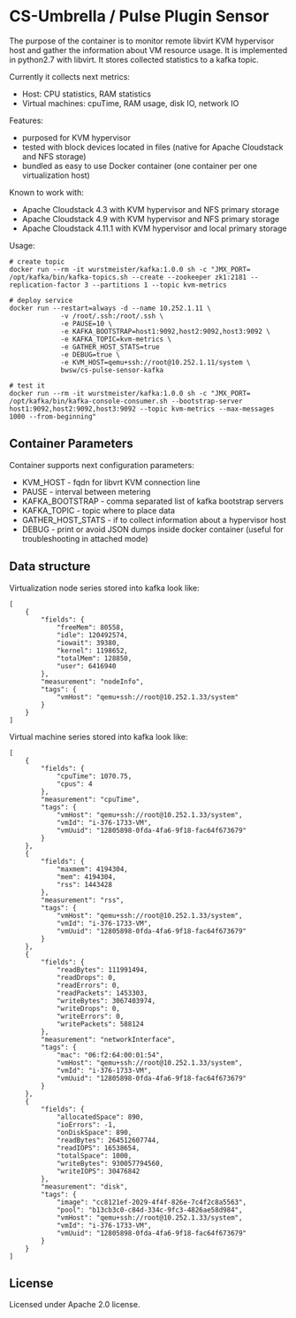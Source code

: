 # CS-Umbrella / Pulse Plugin Sensor

The purpose of the container is to monitor remote libvirt KVM hypervisor host and gather the information about VM resource usage. It is implemented in python2.7 with libvirt. It stores collected statistics to a kafka topic.

Currently it collects next metrics: 
 - Host: CPU statistics, RAM statistics
 - Virtual machines: cpuTime, RAM usage, disk IO, network IO

Features:
 - purposed for KVM hypervisor
 - tested with block devices located in files (native for Apache Cloudstack and NFS storage)
 - bundled as easy to use Docker container (one container per one virtualization host)
 
 Known to work with:
 - Apache Cloudstack 4.3 with KVM hypervisor and NFS primary storage
 - Apache Cloudstack 4.9 with KVM hypervisor and NFS primary storage
 - Apache Cloudstack 4.11.1 with KVM hypervisor and local primary storage

Usage:

```
# create topic
docker run --rm -it wurstmeister/kafka:1.0.0 sh -c "JMX_PORT= /opt/kafka/bin/kafka-topics.sh --create --zookeeper zk1:2181 --replication-factor 3 --partitions 1 --topic kvm-metrics

# deploy service
docker run --restart=always -d --name 10.252.1.11 \
             -v /root/.ssh:/root/.ssh \
             -e PAUSE=10 \
             -e KAFKA_BOOTSTRAP=host1:9092,host2:9092,host3:9092 \
             -e KAFKA_TOPIC=kvm-metrics \
             -e GATHER_HOST_STATS=true
             -e DEBUG=true \
             -e KVM_HOST=qemu+ssh://root@10.252.1.11/system \
             bwsw/cs-pulse-sensor-kafka

# test it
docker run --rm -it wurstmeister/kafka:1.0.0 sh -c "JMX_PORT= /opt/kafka/bin/kafka-console-consumer.sh --bootstrap-server host1:9092,host2:9092,host3:9092 --topic kvm-metrics --max-messages 1000 --from-beginning"
```

## Container Parameters

Container supports next configuration parameters:

- KVM_HOST - fqdn for libvrt KVM connection line
- PAUSE - interval between metering
- KAFKA_BOOTSTRAP - comma separated list of kafka bootstrap servers
- KAFKA_TOPIC - topic where to place data
- GATHER_HOST_STATS - if to collect information about a hypervisor host
- DEBUG - print or avoid JSON dumps inside docker container (useful for troubleshooting in attached mode)

## Data structure

Virtualization node series stored into kafka look like:

```
[
    {
        "fields": {
            "freeMem": 80558,
            "idle": 120492574,
            "iowait": 39380,
            "kernel": 1198652,
            "totalMem": 128850,
            "user": 6416940
        },
        "measurement": "nodeInfo",
        "tags": {
            "vmHost": "qemu+ssh://root@10.252.1.33/system"
        }
    }
]
```

Virtual machine series stored into kafka look like:

```
[
    {
        "fields": {
            "cpuTime": 1070.75,
            "cpus": 4
        },
        "measurement": "cpuTime",
        "tags": {
            "vmHost": "qemu+ssh://root@10.252.1.33/system",
            "vmId": "i-376-1733-VM",
            "vmUuid": "12805898-0fda-4fa6-9f18-fac64f673679"
        }
    },
    {
        "fields": {
            "maxmem": 4194304,
            "mem": 4194304,
            "rss": 1443428
        },
        "measurement": "rss",
        "tags": {
            "vmHost": "qemu+ssh://root@10.252.1.33/system",
            "vmId": "i-376-1733-VM",
            "vmUuid": "12805898-0fda-4fa6-9f18-fac64f673679"
        }
    },
    {
        "fields": {
            "readBytes": 111991494,
            "readDrops": 0,
            "readErrors": 0,
            "readPackets": 1453303,
            "writeBytes": 3067403974,
            "writeDrops": 0,
            "writeErrors": 0,
            "writePackets": 588124
        },
        "measurement": "networkInterface",
        "tags": {
            "mac": "06:f2:64:00:01:54",
            "vmHost": "qemu+ssh://root@10.252.1.33/system",
            "vmId": "i-376-1733-VM",
            "vmUuid": "12805898-0fda-4fa6-9f18-fac64f673679"
        }
    },
    {
        "fields": {
            "allocatedSpace": 890,
            "ioErrors": -1,
            "onDiskSpace": 890,
            "readBytes": 264512607744,
            "readIOPS": 16538654,
            "totalSpace": 1000,
            "writeBytes": 930057794560,
            "writeIOPS": 30476842
        },
        "measurement": "disk",
        "tags": {
            "image": "cc8121ef-2029-4f4f-826e-7c4f2c8a5563",
            "pool": "b13cb3c0-c84d-334c-9fc3-4826ae58d984",
            "vmHost": "qemu+ssh://root@10.252.1.33/system",
            "vmId": "i-376-1733-VM",
            "vmUuid": "12805898-0fda-4fa6-9f18-fac64f673679"
        }
    }
]

```

## License

Licensed under Apache 2.0 license.
